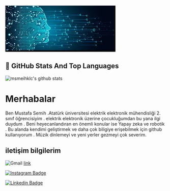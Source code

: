 
![Lorem picsum gorsel](https://github.com/msemihklc/msemihklc/blob/main/indir.jpg)

## 📌 GitHub Stats And Top Languages

<p float="center">
  <img  src="https://github-readme-stats.vercel.app/api?username=msemihklc&show_icons=true&count_private=true&hide=contribs,issues" alt="msmeihklc's github stats" />
  
</p>

# Merhabalar 
Ben Mustafa Semih .Atatürk üniversitesi elektrik elektronik mühendisliği 2. sınıf öğrencisiyim . elektrik elektronik üzerine çocukluğumdan bu yana ilgi duydum . Beni heyecanlandıran en önemli konular ise Yapay zeka ve robotik . Bu alanda kendimi geliştirmek ve daha çok biligiye erişebilmek için github kullanıyorum .
Müzik dinlemeyi ve yeni yerler gezmeyi çok severim.  

## iletişim bilgilerim 
![Gmail](https://img.shields.io/badge/Gmail-D14836?style=for-the-badge&logo=gmail&logoColor)  [link](https://mstfsemihklc@gmail.com)

[![Instagram Badge](https://img.shields.io/badge/-Instagram-C13584?style=flat-quare&labelColor=C13584&logo=instagram&logoColor=white&link=link)](https://www.instagram.com/msemihklc/)

[![Linkedin Badge](https://img.shields.io/badge/msemihklc-follow%20on%20linkedin-blue?style=for-the-badge&logo=linkedin)](https://www.linkedin.com/in/mustafasemihkilic/)
